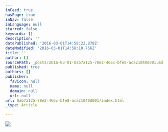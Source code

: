 ```yaml
---
inFeed: true
hasPage: true
inNav: false
inLanguage: null
starred: false
keywords: []
description: ''
datePublished: '2016-03-01T14:58:22.878Z'
dateModified: '2016-03-01T14:58:18.756Z'
title: ''
author: []
sourcePath: _posts/2016-03-01-0ab7a125-78e2-466c-bfe8-aca21040d001.md
published: true
authors: []
publisher:
  favicon: null
  name: null
  domain: null
  url: null
url: 0ab7a125-78e2-466c-bfe8-aca21040d001/index.html
_type: Article

---
```

![](https://s3-us-west-2.amazonaws.com/the-grid-img/p/b29213bc8c7346d807fb74794daa7e40c99cc852.png)